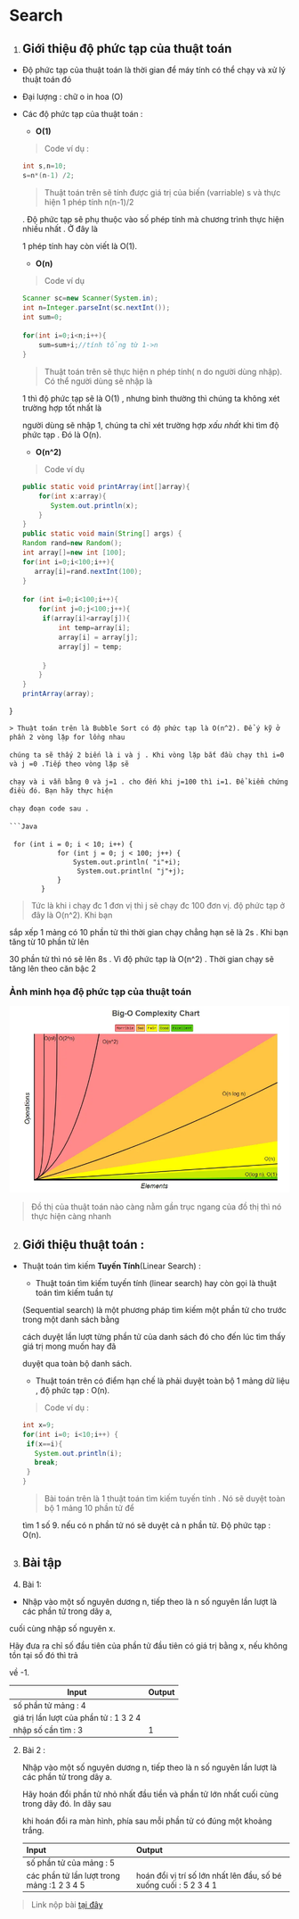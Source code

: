 # Search

1. ## Giới thiệu độ phức tạp của thuật toán
  - Độ phức tạp của thuật toán là thời gian để máy tính có thể chạy và xử lý thuật toán đó
  - Đại lượng : chữ o in hoa (O)
  - Các độ phức tạp của thuật toán :
    - **O(1)**
    > Code ví dụ :
    ```Java
    int s,n=10;
    s=n*(n-1) /2;
    ```
    > Thuật toán trên sẽ tính được giá trị của biến (varriable) s và thực hiện 1 phép tính n(n-1)/2 
    
    . Độ phức tạp sẽ phụ thuộc vào số phép tính mà chương trình thực hiện nhiều nhất . Ở đây là 

    1 phép tính hay còn viết là O(1).

    - **O(n)**
    > Code ví dụ
    ```Java
    Scanner sc=new Scanner(System.in);
    int n=Integer.parseInt(sc.nextInt());
    int sum=0;
    
    for(int i=0;i<n;i++){
        sum=sum+i;//tính tổng từ 1->n 
    }
    ```
    > Thuật toán trên sẽ thực hiện n phép tính( n do người dùng nhập). Có thể người dùng sẽ nhập là 
    
    1 thì độ phức tạp sẽ là O(1) , nhưng bình thường thì chúng ta không xét trường hợp tốt nhất là 
    
    người dùng sẽ nhập 1, chúng ta chỉ xét trường hợp _xấu nhất_ khi tìm độ phức tạp . Đó là O(n).

    - **O(n^2)**
    > Code ví dụ

    ```Java
    public static void printArray(int[]array){
        for(int x:array){
           System.out.println(x);
        }
    }
    public static void main(String[] args) {
    Random rand=new Random();
    int array[]=new int [100];
    for(int i=0;i<100;i++){
       array[i]=rand.nextInt(100);
    }

    for (int i=0;i<100;i++){
        for(int j=0;j<100;j++){
         if(array[i]<array[j]){
             int temp=array[i];
             array[i] = array[j];
             array[j] = temp;

         }
        }
    }
    printArray(array);
}
```
> Thuật toán trên là Bubble Sort có độ phức tạp là O(n^2). Để ý kỹ ở phần 2 vòng lặp for lồng nhau 

chúng ta sẽ thấy 2 biến là i và j . Khi vòng lặp bắt đầu chạy thì i=0 và j =0 .Tiếp theo vòng lặp sẽ 

chạy và i vẫn bằng 0 và j=1 . cho đến khi j=100 thì i=1. Để kiểm chứng điều đó. Bạn hãy thực hiện 

chạy đoạn code sau .

```Java

 for (int i = 0; i < 10; i++) {
            for (int j = 0; j < 100; j++) {
                System.out.println( "i"+i);
                 System.out.println( "j"+j);
            }
        }
```
> Tức là khi i chạy đc 1 đơn vị thì j sẽ chạy đc 100 đơn vị. độ phức tạp ở đây là O(n^2). Khi bạn 

sắp xếp 1 mảng có 10 phần tử thì thời gian chạy chẳng hạn sẽ là 2s . Khi bạn tăng từ 10 phần tử lên

 30 phần tử thì nó sẽ lên 8s . Vì độ phức tạp là O(n^2) . Thời gian chạy sẽ tăng lên theo căn bậc 2 

### Ảnh minh họa độ phức tạp của thuật toán
![ảnh](images/2.png)
> Đồ thị của thuật toán nào càng nằm gần trục ngang của đồ thị thì nó thực hiện càng nhanh

2. ## Giới thiệu thuật toán :
  - Thuật toán tìm kiếm **Tuyến Tính**(Linear Search) :

    - Thuật toán tìm kiếm tuyến tính (linear search) hay còn gọi là thuật toán tìm kiếm tuần tự 
    
    (Sequential search)  là một phương pháp tìm kiếm một phần tử cho trước trong một danh sách bằng 
    
    cách duyệt lần lượt từng phần tử của danh sách đó cho đến lúc tìm thấy giá trị mong muốn hay đã 
    
    duyệt qua toàn bộ danh sách.

    
    - Thuật toán trên có điểm hạn chế là phải duyệt toàn bộ 1 mảng dữ liệu , độ phức tạp : O(n).

    > Code ví dụ :
     ```Java
     int x=9;
     for(int i=0; i<10;i++) {
      if(x==i){
        System.out.println(i);
        break;
      }
     }
     ```
     > Bài toán trên là 1 thuật toán tìm kiếm tuyến tính . Nó sẽ duyệt toàn bộ 1 mảng 10 phần tử để 
     
     tìm 1 số 9. nếu có n phần tử nó sẽ duyệt cả n phần tử. Độ phức tạp : O(n).

3. ## Bài tập   
  1. Bài 1:

  - Nhập vào một số nguyên dương n, tiếp theo là n số nguyên lần lượt là các phần tử trong dãy a,
  
   cuối cùng nhập số nguyên x.
  
  Hãy đưa ra chỉ số đầu tiên của phần tử đầu tiên có giá trị bằng x, nếu không tồn tại số đó thì trả 
  
  về -1. 

  |Input|Output|
  |-----|------|
  |số phần tử mảng : 4    |      |
  |giá trị lần lượt của phần tử : 1 3 2 4|   |
  |nhập số cần tìm : 3                   | 1 |

  2. Bài 2 :

      Nhập vào một số nguyên dương n, tiếp theo là n số nguyên lần lượt là các phần tử trong dãy a.

      Hãy hoán đổi phần tử nhỏ nhất đầu tiền và phần tử lớn nhất cuối cùng trong dãy đó. In dãy sau 
      
      khi hoán đổi ra màn hình, phía sau mỗi phần tử có đúng một khoảng trắng.

      |Input|Output|
      |-----|------|
      |số phần tử của mảng : 5||
      |các phần tử lần lượt trong mảng :1 2 3 4 5| hoán đổi vị trí số lớn nhất lên đầu, số bé xuống cuối : 5 2 3 4 1|


  > Link nộp bài [tại đây](https://driveuploader.com/upload/FBGb6lzwf8/)
   
